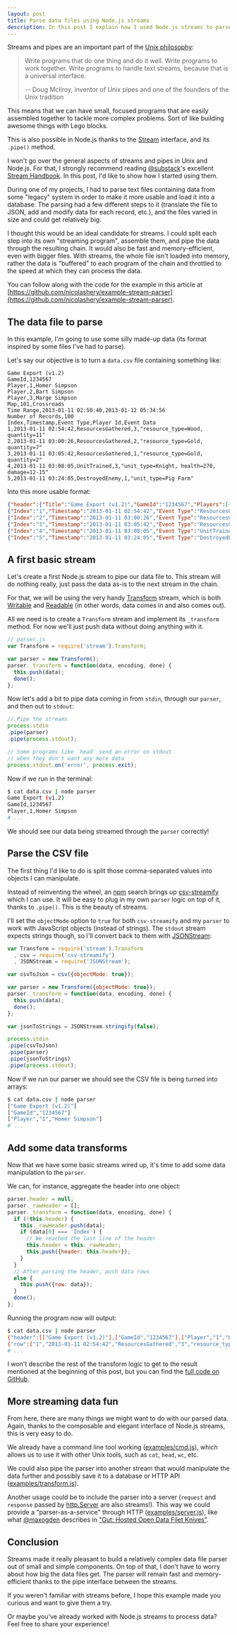 ```yaml
---
layout: post
title: Parse data files using Node.js streams
description: In this post I explain how I used Node.js streams to parse and transform data text files.
---
```


Streams and pipes are an important part of the [Unix philosophy](http://www.faqs.org/docs/artu/ch01s06.html):

> Write programs that do one thing and do it well. Write programs to work together. Write programs to handle text streams, because that is a universal interface.
>
> -- Doug McIlroy, inventor of Unix pipes and one of the founders of the Unix tradition

This means that we can have small, focused programs that are easily assembled together to tackle more complex problems. Sort of like building awesome things with Lego blocks.

This is also possible in Node.js thanks to the [Stream](http://nodejs.org/api/stream.html) interface, and its `.pipe()` method.

I won't go over the general aspects of streams and pipes in Unix and Node.js. For that, I strongly recommend reading [@substack](https://twitter.com/substack)'s excellent [Stream Handbook](https://github.com/substack/stream-handbook). In this post, I'd like to show how I started using them.

During one of my projects, I had to parse text files containing data from some "legacy" system in order to make it more usable and load it into a database. The parsing had a few different steps to it (translate the file to JSON, add and modify data for each record, etc.), and the files varied in size and could get relatively big.

I thought this would be an ideal candidate for streams. I could split each step into its own "streaming program", assemble them, and pipe the data through the resulting chain. It would also be fast and memory-efficient, even with bigger files. With streams, the whole file isn't loaded into memory, rather the data is "buffered" to each program of the chain and throttled to the speed at which they can process the data.

You can follow along with the code for the example in this article at [https://github.com/nicolashery/example-stream-parser](https://github.com/nicolashery/example-stream-parser).

<h2 id="the-data-file-to-parse">The data file to parse</h2>

In this example, I'm going to use some silly made-up data (its format inspired by some files I've had to parse).

Let's say our objective is to turn a `data.csv` file containing something like:

```text
Game Export (v1.2)
GameId,1234567
Player,1,Homer Simpson
Player,2,Bart Simpson
Player,3,Marge Simpson
Map,101,Crossroads
Time Range,2013-01-11 02:50:40,2013-01-12 05:34:56
Number of Records,100
Index,Timestamp,Event Type,Player Id,Event Data
1,2013-01-11 02:54:42,ResourcesGathered,3,"resource_type=Wood, quantity=11"
2,2013-01-11 03:00:26,ResourcesGathered,2,"resource_type=Gold, quantity=7"
3,2013-01-11 03:05:42,ResourcesGathered,1,"resource_type=Gold, quantity=2"
4,2013-01-11 03:08:05,UnitTrained,3,"unit_type=Knight, health=270, damage=12-15"
5,2013-01-11 03:24:05,DestroyedEnemy,1,"unit_type=Pig Farm"
```

Into this more usable format:

```json
{"header":{"Title":"Game Export (v1.2)","GameId":"1234567","Players":[{"id":"1","name":"Homer Simpson"},{"id":"2","name":"Bart Simpson"},{"id":"3","name":"Marge Simpson"}],"Map":{"id":"101","name":"Crossroads"},"Time Range":{"start":"2013-01-11 02:50:40","end":"2013-01-12 05:34:56"},"Number of Records":"100","Columns":["Index","Timestamp","Event Type","Player Id","Event Data"]}}
{"Index":"1","Timestamp":"2013-01-11 02:54:42","Event Type":"ResourcesGathered","Player Id":"3","Event Data":{"resource_type":"Wood","quantity":"11"}}
{"Index":"2","Timestamp":"2013-01-11 03:00:26","Event Type":"ResourcesGathered","Player Id":"2","Event Data":{"resource_type":"Gold","quantity":"7"}}
{"Index":"3","Timestamp":"2013-01-11 03:05:42","Event Type":"ResourcesGathered","Player Id":"1","Event Data":{"resource_type":"Gold","quantity":"2"}}
{"Index":"4","Timestamp":"2013-01-11 03:08:05","Event Type":"UnitTrained","Player Id":"3","Event Data":{"unit_type":"Knight","health":"270","damage":"12-15"}}
{"Index":"5","Timestamp":"2013-01-11 03:24:05","Event Type":"DestroyedEnemy","Player Id":"1","Event Data":{"unit_type":"Pig Farm"}}
```

<h2 id="a-first-basic-stream">A first basic stream</h2>

Let's create a first Node.js stream to pipe our data file to. This stream will do nothing really, just pass the data as-is to the next stream in the chain.

For that, we will be using the very handy [Transform](http://nodejs.org/api/stream.html#stream_class_stream_transform) stream, which is both [Writable](http://nodejs.org/api/stream.html#stream_class_stream_writable) and [Readable](http://nodejs.org/api/stream.html#stream_class_stream_readable) (in other words, data comes in and also comes out).

All we need is to create a `Transform` stream and implement its `_transform` method. For now we'll just push data without doing anything with it.

```javascript
// parser.js
var Transform = require('stream').Transform;

var parser = new Transform();
parser._transform = function(data, encoding, done) {
  this.push(data);
  done();
};
```

Now let's add a bit to pipe data coming in from `stdin`, through our `parser`, and then out to `stdout`:

```javascript
// Pipe the streams
process.stdin
.pipe(parser)
.pipe(process.stdout);

// Some programs like `head` send an error on stdout
// when they don't want any more data
process.stdout.on('error', process.exit);
```

Now if we run in the terminal:

```bash
$ cat data.csv | node parser
Game Export (v1.2)
GameId,1234567
Player,1,Homer Simpson
# ...
```

We should see our data being streamed through the `parser` correctly!

<h2 id="parse-the-csv-file">Parse the CSV file</h2>

The first thing I'd like to do is split those comma-separated values into objects I can manipulate.

Instead of reinventing the wheel, an [npm](https://npmjs.org) search brings up [csv-streamify](https://github.com/klaemo/csv-stream) which I can use. It will be easy to plug in my own `parser` logic on top of it, thanks to `.pipe()`. This is the beauty of streams.

I'll set the `objectMode` option to `true` for both `csv-streamify` and my `parser` to work with JavaScript objects (instead of strings). The `stdout` stream expects strings though, so I'll convert back to them with [JSONStream](https://github.com/dominictarr/JSONStream):

```javascript
var Transform = require('stream').Transform
  , csv = require('csv-streamify')
  , JSONStream = require('JSONStream');

var csvToJson = csv({objectMode: true});

var parser = new Transform({objectMode: true});
parser._transform = function(data, encoding, done) {
  this.push(data);
  done();
};

var jsonToStrings = JSONStream.stringify(false);

process.stdin
.pipe(csvToJson)
.pipe(parser)
.pipe(jsonToStrings)
.pipe(process.stdout);
```

Now if we run our parser we should see the CSV file is being turned into arrays:

```bash
$ cat data.csv | node parser
["Game Export (v1.2)"]
["GameId","1234567"]
["Player","1","Homer Simpson"]
# ...
```
<h2 id="add-some-data-transforms">Add some data transforms</h2>

Now that we have some basic streams wired up, it's time to add some data manipulation to the `parser`.

We can, for instance, aggregate the header into one object:

```javascript
parser.header = null;
parser._rawHeader = [];
parser._transform = function(data, encoding, done) {
  if (!this.header) {
    this._rawHeader.push(data);
    if (data[0] === 'Index') {
      // We reached the last line of the header
      this.header = this._rawHeader;
      this.push({header: this.header});
    }
  }
  // After parsing the header, push data rows
  else {
    this.push({row: data});
  }
  done();
};
```

Running the program now will output:

```bash
$ cat data.csv | node parser
{"header":[["Game Export (v1.2)"],["GameId","1234567"],["Player","1","Homer Simpson"],["Player","2","Bart Simpson"],["Player","3","Marge Simpson"],["Map","101","Crossroads"],["Time Range","2013-01-11 02:50:40","2013-01-12 05:34:56"],["Number of Records","100"],["Index","Timestamp","Event Type","Player Id","Event Data"]]}
{"row":["1","2013-01-11 02:54:42","ResourcesGathered","3","resource_type=Wood, quantity=11"]}
# ...
```

I won't describe the rest of the transform logic to get to the result mentioned at the beginning of this post, but you can find the [full code on GitHub](https://github.com/nicolashery/example-stream-parser/blob/master/lib/parser.js).

<h2 id="more-streaming-data-fun">More streaming data fun</h2>

From here, there are many things we might want to do with our parsed data. Again, thanks to the composable and elegant interface of Node.js streams, this is very easy to do.

We already have a command line tool working ([examples/cmd.js](https://github.com/nicolashery/example-stream-parser/blob/master/examples/cmd.js)), which allows us to use it with other Unix tools, such as `cat`, `head`, `wc`, etc.

We could also pipe the parser into another stream that would manipulate the data further and possibly save it to a database or HTTP API ([examples/transform.js](https://github.com/nicolashery/example-stream-parser/blob/master/examples/transform.js)).

Another usage could be to include the parser into a server (`request` and `response` passed by [http.Server](http://nodejs.org/api/http.html#http_class_http_server) are also streams!). This way we could provide a "parser-as-a-service" through HTTP ([examples/server.js](https://github.com/nicolashery/example-stream-parser/blob/master/examples/server.js)), like what [@maxogden](https://twitter.com/maxogden) describes in ["Gut: Hosted Open Data Filet Knives"](http://maxogden.com/gut-hosted-open-data-filets.html).

<h2 id="conclusion">Conclusion</h2>

Streams made it really pleasant to build a relatively complex data file parser out of small and simple components. On top of that, I don't have to worry about how big the data files get. The parser will remain fast and memory-efficient thanks to the pipe interface between the streams.

If you weren't familiar with streams before, I hope this example made you curious and want to give them a try.

Or maybe you've already worked with Node.js streams to process data? Feel free to share your experience!

